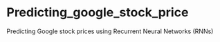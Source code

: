 # Predicting_google_stock_price
Predicting Google stock prices using Recurrent Neural Networks (RNNs)
